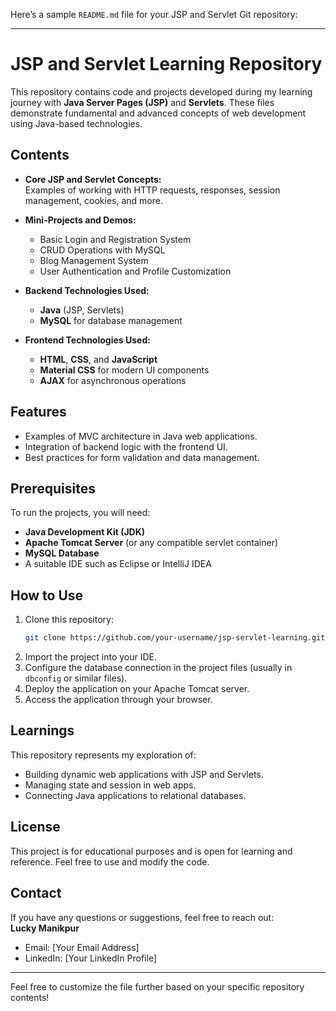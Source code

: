 Here’s a sample `README.md` file for your JSP and Servlet Git repository:  

---

# JSP and Servlet Learning Repository  

This repository contains code and projects developed during my learning journey with **Java Server Pages (JSP)** and **Servlets**. These files demonstrate fundamental and advanced concepts of web development using Java-based technologies.  

## Contents  
- **Core JSP and Servlet Concepts:**  
  Examples of working with HTTP requests, responses, session management, cookies, and more.  

- **Mini-Projects and Demos:**  
  - Basic Login and Registration System  
  - CRUD Operations with MySQL  
  - Blog Management System  
  - User Authentication and Profile Customization  

- **Backend Technologies Used:**  
  - **Java** (JSP, Servlets)  
  - **MySQL** for database management  

- **Frontend Technologies Used:**  
  - **HTML**, **CSS**, and **JavaScript**  
  - **Material CSS** for modern UI components  
  - **AJAX** for asynchronous operations  

## Features  
- Examples of MVC architecture in Java web applications.  
- Integration of backend logic with the frontend UI.  
- Best practices for form validation and data management.  

## Prerequisites  
To run the projects, you will need:  
- **Java Development Kit (JDK)**  
- **Apache Tomcat Server** (or any compatible servlet container)  
- **MySQL Database**  
- A suitable IDE such as Eclipse or IntelliJ IDEA  

## How to Use  
1. Clone this repository:  
   ```bash  
   git clone https://github.com/your-username/jsp-servlet-learning.git  
   ```  
2. Import the project into your IDE.  
3. Configure the database connection in the project files (usually in `dbconfig` or similar files).  
4. Deploy the application on your Apache Tomcat server.  
5. Access the application through your browser.  

## Learnings  
This repository represents my exploration of:  
- Building dynamic web applications with JSP and Servlets.  
- Managing state and session in web apps.  
- Connecting Java applications to relational databases.  

## License  
This project is for educational purposes and is open for learning and reference. Feel free to use and modify the code.  

## Contact  
If you have any questions or suggestions, feel free to reach out:  
**Lucky Manikpur**  
- Email: [Your Email Address]  
- LinkedIn: [Your LinkedIn Profile]  

---

Feel free to customize the file further based on your specific repository contents!
